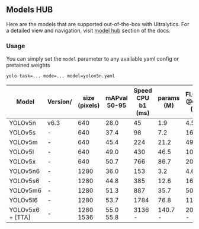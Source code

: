 ## Models HUB

Here are the models that are supported out-of-the-box with Ultralytics. For a detailed view and navigation, visit [model hub](<>) section of the docs.

### Usage

You can simply set the `model` parameter to any available yaml config or pretained weights

```bash
yolo task=... mode=... model=yolov5n.yaml
```

| Model            | Version/ | size (pixels) | mAPval 50-95  | Speed CPU b1 (ms) | params (M) | FLOPs @640 (B) | model file    | Pretrained Weights |
|------------------|----------|---------------|---------------|-------------------|------------|----------------|---------------|--------------------|
| YOLOv5n          | v6.3     | 640           | 28.0          | 45                | 1.9        | 4.5            | yolov5n.yaml  | -                  |
| YOLOv5s          | -        | 640           | 37.4          | 98                | 7.2        | 16.5           | yolov5s.yaml  | -                  |
| YOLOv5m          | -        | 640           | 45.4          | 224               | 21.2       | 49.0           | yolov5m.yaml  | -                  |
| YOLOv5l          | -        | 640           | 49.0          | 430               | 46.5       | 109.1          | yolov5l.yaml  | -                  |
| YOLOv5x          | -        | 640           | 50.7          | 766               | 86.7       | 205.7          | yolov5x.yaml  | -                  |
| YOLOv5n6         | -        | 1280          | 36.0          | 153               | 3.2        | 4.6            | yolov5n6.yaml | -                  |
| YOLOv5s6         | -        | 1280          | 44.8          | 385               | 12.6       | 16.8           | yolov5s6.yaml | -                  |
| YOLOv5m6         | -        | 1280          | 51.3          | 887               | 35.7       | 50.0           | yolov5m6.yaml | -                  |
| YOLOv5l6         | -        | 1280          | 53.7          | 1784              | 76.8       | 111.4          | yolov5l6.yaml | -                  |
| YOLOv5x6 + [TTA] | -        | 1280 1536     | 55.0 55.8 | 3136 -            | 140.7 -    | 209.8 -        | yolov5x6.yaml | -                  |